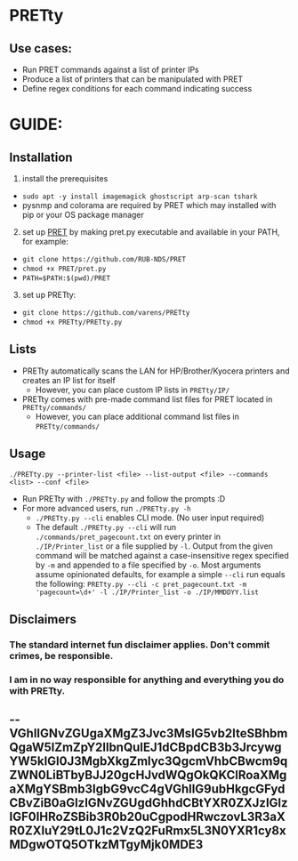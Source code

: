 # PRETty

## Use cases:
- Run PRET commands against a list of printer IPs
- Produce a list of printers that can be manipulated with PRET
- Define regex conditions for each command indicating success

# GUIDE:

## Installation

1. install the prerequisites
  - `sudo apt -y install imagemagick ghostscript arp-scan tshark`
  - pysnmp and colorama are required by PRET which may installed with pip or your OS package manager
2. set up [PRET](https://github.com/RUB-NDS/PRET) by making pret.py executable and available in your PATH, for example:
  - `git clone https://github.com/RUB-NDS/PRET`
  - `chmod +x PRET/pret.py`
  - `PATH=$PATH:$(pwd)/PRET`
3. set up PRETty:
  - `git clone https://github.com/varens/PRETty`
  - `chmod +x PRETty/PRETty.py`

## Lists
* PRETty automatically scans the LAN for HP/Brother/Kyocera printers and creates an IP list for itself
	* However, you can place custom IP lists in `PRETty/IP/`
* PRETty comes with pre-made command list files for PRET located in `PRETty/commands/`
	* However, you can place additional command list files in `PRETty/commands/`
	
## Usage
`./PRETty.py --printer-list <file> --list-output <file> --commands <list> --conf <file>`

* Run PRETty with `./PRETty.py` and follow the prompts :D
* For more advanced users, run `./PRETty.py -h`
	* `./PRETty.py --cli` enables CLI mode. (No user input required)
	* The default `./PRETty.py --cli` will run `./commands/pret_pagecount.txt` on every printer in `./IP/Printer_list` or a file supplied by `-l`. Output from the given command will be matched against a case-insensitive regex specified by `-m` and appended to a file specified by `-o`. Most arguments assume opinionated defaults, for example a simple `--cli` run equals the following:
  `PRETty.py --cli -c pret_pagecount.txt -m 'pagecount=\d+' -l ./IP/Printer_list -o ./IP/MMDDYY.list`

## Disclaimers
### The standard internet fun disclaimer applies. Don't commit crimes, be responsible. 
### I am in no way responsible for anything and everything you do with PRETty.
--
VGhlIGNvZGUgaXMgZ3Jvc3MsIG5vb2IteSBhbmQgaW5lZmZpY2llbnQuIEJ1dCBpdCB3b3JrcywgYW5kIGl0J3MgbXkgZmlyc3QgcmVhbCBwcm9qZWN0LiBTbyBJJ20gcHJvdWQgOkQKClRoaXMgaXMgYSBmb3IgbG9vcC4gVGhlIG9ubHkgcGFydCBvZiB0aGlzIGNvZGUgdGhhdCBtYXR0ZXJzIGlzIGF0IHRoZSBib3R0b20uCgpodHRwczovL3R3aXR0ZXIuY29tL0J1c2VzQ2FuRmx5L3N0YXR1cy8xMDgwOTQ5OTkzMTgyMjk0MDE3
--
